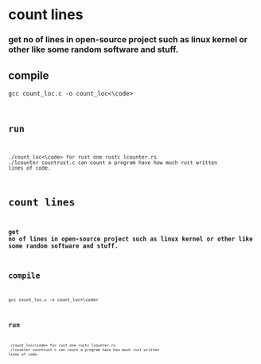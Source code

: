 # count lines
### get no of lines in open-source project such as linux kernel or other like some random software and stuff.
## compile
<code>gcc count_loc.c -o count_loc<\code>
## run
<code>./count_loc<\code>
for rust one
rustc lcounter.rs
./lcounter
countrust.c
can count a program have how much rust written lines of code.

# count lines
### get no of lines in open-source project such as linux kernel or other like some random software and stuff.
## compile
<code>gcc count_loc.c -o count_loc<\code>
## run
<code>./count_loc<\code>
for rust one
rustc lcounter.rs
./lcounter
countrust.c
can count a program have how much rust written lines of code.
